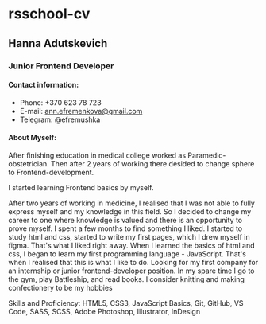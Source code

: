 # rsschool-cv
## Hanna Adutskevich
### Junior Frontend Developer
#### Contact information:
+ Phone: +370 623 78 723
+ E-mail: ann.efremenkova@gmail.com
+ Telegram: @efremushka

#### About Myself:
After finishing education in medical college worked as Paramedic-obstetrician. Then after 2 years of working there desided to change sphere to Frontend-development. 

I started learning Frontend basics by myself. 

After two years of working in medicine, I realised that I was not able to fully express myself and my knowledge in this field.  So I decided to change my career to one where knowledge is valued and there is an opportunity to prove myself. 
I spent a few months to find something I liked. 
I started to study html and css, started to write my first pages, which I drew myself in figma. That's what I liked right away. When I learned the basics of html and css, I began to learn my first programming language - JavaScript. That's when I realised that this is what I like to do.
Looking for my first company for an internship or junior frontend-developer position. In my spare time I go to the gym, play Battleship, and read books. I consider knitting and making confectionery to be my hobbies

Skills and Proficiency:
HTML5, CSS3,
JavaScript Basics,
Git, GitHub,
VS Code,
SASS, SCSS,
Adobe Photoshop, Illustrator, InDesign
